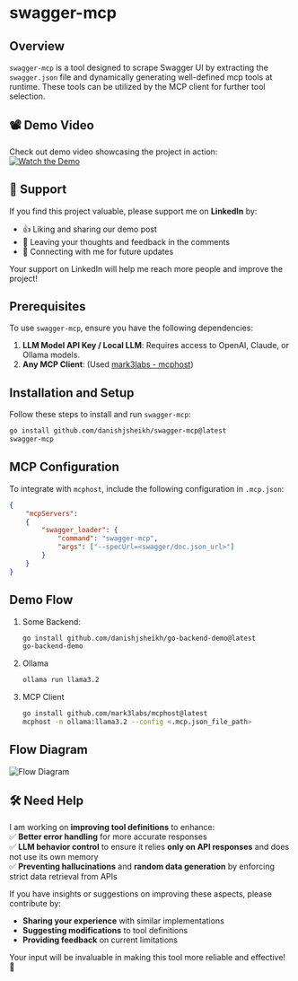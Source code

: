 # swagger-mcp

## Overview
`swagger-mcp` is a tool designed to scrape Swagger UI by extracting the `swagger.json` file and dynamically generating well-defined mcp tools at runtime. These tools can be utilized by the MCP client for further tool selection.

## 📽️ Demo Video  
Check out demo video showcasing the project in action:  
[![Watch the Demo](https://img.shields.io/badge/LinkedIn-Demo-blue?style=for-the-badge&logo=linkedin)](https://www.linkedin.com/posts/danish-j-sheikh_mcp-modelcontextprotocol-llm-activity-7300786040389218304-qfNk?utm_source=share&utm_medium=member_ios&rcm=ACoAAEGFv8IB3uEbMighmc1gppVW4RcC1OUoSC4)  

## 🙌 Support  
If you find this project valuable, please support me on **LinkedIn** by:  
- 👍 Liking and sharing our demo post  
- 💬 Leaving your thoughts and feedback in the comments  
- 🔗 Connecting with me for future updates  

Your support on LinkedIn will help me reach more people and improve the project!  

## Prerequisites
To use `swagger-mcp`, ensure you have the following dependencies:
1. **LLM Model API Key / Local LLM**: Requires access to OpenAI, Claude, or Ollama models.
2. **Any MCP Client**: (Used [mark3labs - mcphost](https://github.com/mark3labs/mcphost))

## Installation and Setup
Follow these steps to install and run `swagger-mcp`:

```sh
go install github.com/danishjsheikh/swagger-mcp@latest
swagger-mcp
```

## MCP Configuration
To integrate with `mcphost`, include the following configuration in `.mcp.json`:
```json
{
    "mcpServers":
    {
        "swagger_loader": {
            "command": "swagger-mcp",
            "args": ["--specUrl=<swagger/doc.json_url>"]
        }
    }
}
```

## Demo Flow
1. Some Backend:
    ```sh
    go install github.com/danishjsheikh/go-backend-demo@latest 
    go-backend-demo
    ```

2. Ollama
    ```sh
    ollama run llama3.2
    ```

3. MCP Client
    ```sh
    go install github.com/mark3labs/mcphost@latest
    mcphost -m ollama:llama3.2 --config <.mcp.json_file_path>
    ```

## Flow Diagram
![Flow Diagram](https://raw.githubusercontent.com/danishjsheikh/swagger-mcp/refs/heads/main/swagger_mcp_flow_diagram.png)

## 🛠️ Need Help  
I am working on **improving tool definitions** to enhance:  
✅ **Better error handling** for more accurate responses  
✅ **LLM behavior control** to ensure it relies **only on API responses** and does not use its own memory  
✅ **Preventing hallucinations** and **random data generation** by enforcing strict data retrieval from APIs  

If you have insights or suggestions on improving these aspects, please contribute by:  
- **Sharing your experience** with similar implementations  
- **Suggesting modifications** to tool definitions  
- **Providing feedback** on current limitations  

Your input will be invaluable in making this tool more reliable and effective! 🚀  
